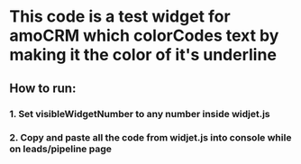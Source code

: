 # This code is a test widget for amoCRM which colorCodes text by making it the color of it's underline

## How to run:
### 1. Set visibleWidgetNumber to any number inside widjet.js
### 2. Copy and paste all the code from widjet.js into console while on leads/pipeline page 